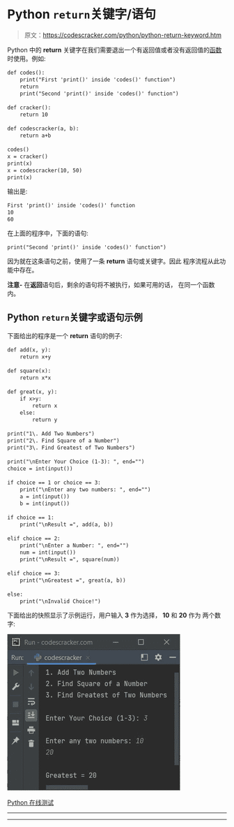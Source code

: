 # Python `return`关键字/语句

> 原文：<https://codescracker.com/python/python-return-keyword.htm>

Python 中的 **return** 关键字在我们需要退出一个有返回值或者没有返回值的[函数](/python/python-functions.htm) 时使用。例如:

```
def codes():
    print("First 'print()' inside 'codes()' function")
    return
    print("Second 'print()' inside 'codes()' function")

def cracker():
    return 10

def codescracker(a, b):
    return a+b

codes()
x = cracker()
print(x)
x = codescracker(10, 50)
print(x)
```

输出是:

```
First 'print()' inside 'codes()' function
10
60
```

在上面的程序中，下面的语句:

```
print("Second 'print()' inside 'codes()' function")
```

因为就在这条语句之前，使用了一条 **return** 语句或关键字。因此 程序流程从此功能中存在。

**注意-** 在**返回**语句后，剩余的语句将不被执行，如果可用的话， 在同一个函数内。

## Python `return`关键字或语句示例

下面给出的程序是一个 **return** 语句的例子:

```
def add(x, y):
    return x+y

def square(x):
    return x*x

def great(x, y):
    if x>y:
        return x
    else:
        return y

print("1\. Add Two Numbers")
print("2\. Find Square of a Number")
print("3\. Find Greatest of Two Numbers")

print("\nEnter Your Choice (1-3): ", end="")
choice = int(input())

if choice == 1 or choice == 3:
    print("\nEnter any two numbers: ", end="")
    a = int(input())
    b = int(input())

if choice == 1:
    print("\nResult =", add(a, b))

elif choice == 2:
    print("\nEnter a Number: ", end="")
    num = int(input())
    print("\nResult =", square(num))

elif choice == 3:
    print("\nGreatest =", great(a, b))

else:
    print("\nInvalid Choice!")
```

下面给出的快照显示了示例运行，用户输入 **3** 作为选择， **10** 和 **20** 作为 两个数字:

![python return keyword](img/b2649485488f7673e1ea8adf29394dda.png)

[Python 在线测试](/exam/showtest.php?subid=10)

* * *

* * *